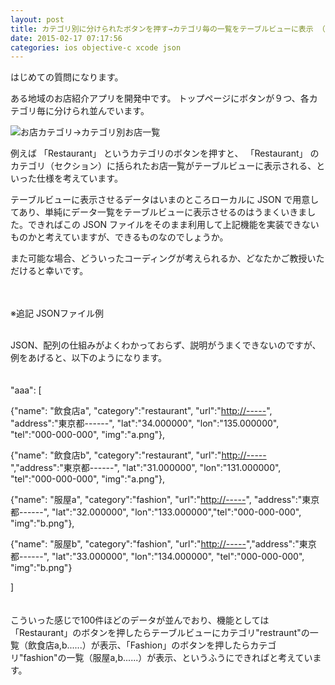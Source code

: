 ```yaml
---
layout: post
title: カテゴリ別に分けられたボタンを押す→カテゴリ毎の一覧をテーブルビューに表示 （押されたボタンに対応するカテゴリのセクションに遷移）
date: 2015-02-17 07:17:56
categories: ios objective-c xcode json
---
```

<p>はじめての質問になります。</p>

<p>ある地域のお店紹介アプリを開発中です。  トップページにボタンが９つ、各カテゴリ毎に分けられ並んでいます。</p>

<p><img src="https://i.stack.imgur.com/angbg.png" alt="お店カテゴリ→カテゴリ別お店一覧"></p>

<p>例えば 「Restaurant」 というカテゴリのボタンを押すと、 「Restaurant」 のカテゴリ（セクション）に括られたお店一覧がテーブルビューに表示される、といった仕様を考えています。</p>

<p>テーブルビューに表示させるデータはいまのところローカルに JSON で用意してあり、単純にデータ一覧をテーブルビューに表示させるのはうまくいきました。できればこの JSON ファイルをそのまま利用して上記機能を実装できないものかと考えていますが、できるものなのでしょうか。</p>

<p>また可能な場合、どういったコーディングが考えられるか、どなたかご教授いただけると幸いです。</p>

<p><br><br>
※追記 JSONファイル例<br>
<br></p>

<p>JSON、配列の仕組みがよくわかっておらず、説明がうまくできないのですが、例をあげると、以下のようになります。<br>
<br><br>
"aaa":  [<br></p>

<p>{"name": "飲食店a", "category":"restaurant", "url":"<a href="http://-----" rel="nofollow noreferrer">http://-----</a>", "address":"東京都------", "lat":"34.000000", "lon":"135.000000", "tel":"000-000-000", "img":"a.png"},</p>

<p>{"name": "飲食店b", "category":"restaurant", "url":"<a href="http://-----" rel="nofollow noreferrer">http://-----</a>","address":"東京都------", "lat":"31.000000", "lon":"131.000000", "tel":"000-000-000", "img":"a.png"},</p>

<p>{"name": "服屋a", "category":"fashion", "url":"<a href="http://-----" rel="nofollow noreferrer">http://-----</a>", "address":"東京都------", "lat":"32.000000", "lon":"133.000000","tel":"000-000-000", "img":"b.png"},</p>

<p>{"name": "服屋b", "category":"fashion", "url":"<a href="http://-----" rel="nofollow noreferrer">http://-----</a>","address":"東京都------", "lat":"33.000000", "lon":"134.000000", "tel":"000-000-000", "img":"b.png"}</p>

<p>]<br>
<br><br>
こういった感じで100件ほどのデータが並んでおり、機能としては「Restaurant」のボタンを押したらテーブルビューにカテゴリ"restraunt"の一覧（飲食店a,b......）が表示、「Fashion」のボタンを押したらカテゴリ"fashion"の一覧（服屋a,b......）が表示、というふうにできればと考えています。</p>
